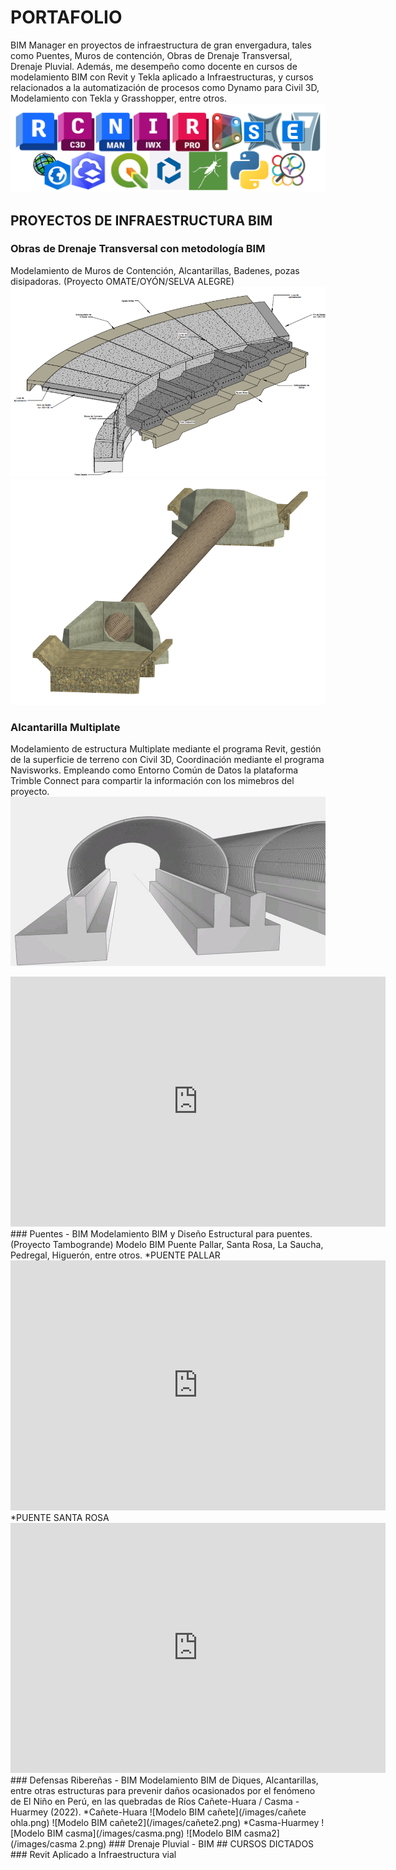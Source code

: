 # PORTAFOLIO 
BIM Manager en proyectos de infraestructura de gran envergadura, tales como Puentes, Muros de contención, Obras de Drenaje Transversal, Drenaje Pluvial. Además, me desempeño como docente en cursos de modelamiento BIM con Revit y Tekla aplicado a Infraestructuras, y cursos relacionados a la automatización de procesos como Dynamo para Civil 3D, Modelamiento con Tekla y Grasshopper, entre otros.
![Portada-Git-Hub.png](/images/PORTADA.png) 
## PROYECTOS DE INFRAESTRUCTURA BIM
### Obras de Drenaje Transversal con metodología BIM
Modelamiento de Muros de Contención, Alcantarillas, Badenes, pozas disipadoras. (Proyecto OMATE/OYÓN/SELVA ALEGRE)
![Modelo BIM de un Badén con muro de contención](/images/infraes.png) 
![Modelo BIM de drenaje transversal](/images/tmc3.png) 
### Alcantarilla Multiplate
Modelamiento de estructura Multiplate mediante el programa Revit, gestión de la superficie de terreno con Civil 3D, Coordinación mediante el programa Navisworks. Empleando como Entorno Común de Datos la plataforma Trimble Connect para compartir la información con los mimebros del proyecto.
![Modelo BIM en Trimble Connect](/images/TMC.jpg)
<iframe src="https://speckle.xyz/embed?stream=b0a9a15baf&commit=e10c0fd9c3" width="600" height="400" frameborder="0"></iframe>
### Puentes - BIM 
Modelamiento BIM y Diseño Estructural para puentes. (Proyecto Tambogrande)
Modelo BIM Puente Pallar, Santa Rosa, La Saucha, Pedregal, Higuerón, entre otros.
*PUENTE PALLAR
<iframe src="https://speckle.xyz/embed?stream=b0a9a15baf&commit=4a8f63c47d" width="600" height="400" frameborder="0"></iframe>
*PUENTE SANTA ROSA
<iframe src="https://speckle.xyz/embed?stream=b0a9a15baf&commit=6fa1f91f45" width="600" height="400" frameborder="0"></iframe>
### Defensas Ribereñas - BIM
Modelamiento BIM de Diques, Alcantarillas, entre otras estructuras para prevenir daños ocasionados por el fenómeno de El Niño en Perú, en las quebradas de Ríos Cañete-Huara / Casma - Huarmey (2022).
*Cañete-Huara
![Modelo BIM cañete](/images/cañete ohla.png)
![Modelo BIM cañete2](/images/cañete2.png)
*Casma-Huarmey
![Modelo BIM casma](/images/casma.png)
![Modelo BIM casma2](/images/casma 2.png)
### Drenaje Pluvial - BIM
## CURSOS DICTADOS
### Revit Aplicado a Infraestructura vial
